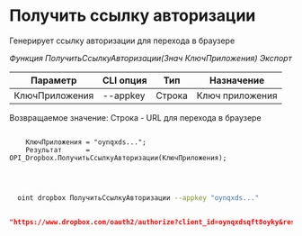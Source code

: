 ﻿---
sidebar_position: 1
---

# Получить ссылку авторизации
 Генерирует ссылку авторизации для перехода в браузере


*Функция ПолучитьСсылкуАвторизации(Знач КлючПриложения) Экспорт*

  | Параметр | CLI опция | Тип | Назначение |
  |-|-|-|-|
  | КлючПриложения | --appkey | Строка | Ключ приложения |

  
  Возвращаемое значение:   Строка - URL для перехода в браузере

```bsl title="Пример кода"
	
    КлючПриложения = "oynqxds...";
    Результат      = OPI_Dropbox.ПолучитьСсылкуАвторизации(КлючПриложения);

	
```

```sh title="Пример команды CLI"
    
  oint dropbox ПолучитьСсылкуАвторизации --appkey "oynqxds..."

```


```json title="Результат"

"https://www.dropbox.com/oauth2/authorize?client_id=oynqxdsqft8oyky&response_type=code&token_access_type=offline"

```
